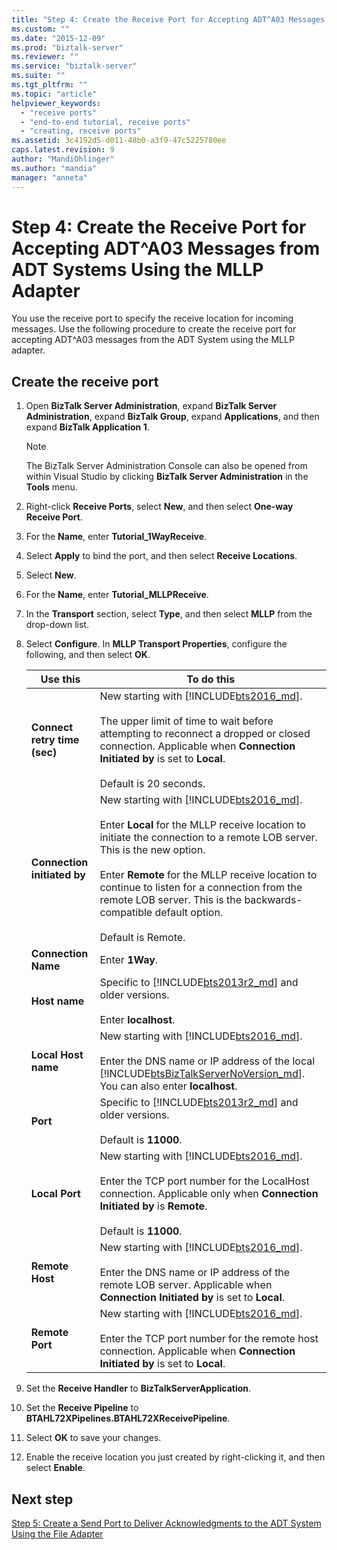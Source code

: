 ```yaml
---
title: "Step 4: Create the Receive Port for Accepting ADT^A03 Messages from ADT Systems Using the MLLP Adapter | Microsoft Docs"
ms.custom: ""
ms.date: "2015-12-09"
ms.prod: "biztalk-server"
ms.reviewer: ""
ms.service: "biztalk-server"
ms.suite: ""
ms.tgt_pltfrm: ""
ms.topic: "article"
helpviewer_keywords: 
  - "receive ports"
  - "end-to-end tutorial, receive ports"
  - "creating, receive ports"
ms.assetid: 3c4192d5-d011-48b0-a3f9-47c5225780ee
caps.latest.revision: 9
author: "MandiOhlinger"
ms.author: "mandia"
manager: "anneta"
---
```

# Step 4: Create the Receive Port for Accepting ADT^A03 Messages from ADT Systems Using the MLLP Adapter
You use the receive port to specify the receive location for incoming messages. Use the following procedure to create the receive port for accepting ADT^A03 messages from the ADT System using the MLLP adapter.  
  
## Create the receive port  
  
1.  Open **BizTalk Server Administration**, expand **BizTalk Server Administration**, expand **BizTalk Group**, expand **Applications**, and then expand **BizTalk Application 1**.  
  
    > [!NOTE]
    >  The BizTalk Server Administration Console can also be opened from within Visual Studio by clicking **BizTalk Server Administration** in the **Tools** menu.  
  
2.  Right-click **Receive Ports**, select **New**, and then select **One-way Receive Port**.  
  
3.  For the **Name**, enter **Tutorial_1WayReceive**.  
  
4.  Select **Apply** to bind the port, and then select **Receive Locations**.  
  
5.  Select **New**.  
  
6.  For the **Name**, enter **Tutorial_MLLPReceive**.  
  
7. In the **Transport** section, select **Type**, and then select **MLLP** from the drop-down list.  
  
8. Select **Configure**. In **MLLP Transport Properties**, configure the following, and then select **OK**.  
  
    |Use this|To do this|  
    |---|---|  
    |**Connect retry time (sec)**|New starting with [!INCLUDE[bts2016_md](../../includes/bts2016-md.md)]. <br/><br/>The upper limit of time to wait before attempting to reconnect a dropped or closed connection. Applicable when **Connection Initiated by** is set to **Local**.<br/><br/>Default is 20 seconds.|
    |**Connection initiated by**| New starting with [!INCLUDE[bts2016_md](../../includes/bts2016-md.md)]. <br/><br/>Enter **Local** for the MLLP receive location to initiate the connection to a remote LOB server. This is the new option.<br/><br/>Enter **Remote** for the MLLP receive location to continue to listen for a connection from the remote LOB server. This is the backwards-compatible default option.<br/><br/>Default is Remote.| 
    |**Connection Name**|Enter **1Way**.|  
    |**Host name**|Specific to [!INCLUDE[bts2013r2_md](../../includes/bts2013r2-md.md)] and older versions. <br/><br/>Enter **localhost**.|  
    |**Local Host name**|New starting with [!INCLUDE[bts2016_md](../../includes/bts2016-md.md)]. <br/><br/>Enter the DNS name or IP address of the local [!INCLUDE[btsBizTalkServerNoVersion_md](../../includes/btsbiztalkservernoversion-md.md)]. You can also enter **localhost**.|  
    |**Port**|Specific to [!INCLUDE[bts2013r2_md](../../includes/bts2013r2-md.md)] and older versions. <br/><br/>Default is **11000**.|  
    |**Local Port**|New starting with [!INCLUDE[bts2016_md](../../includes/bts2016-md.md)]. <br/><br/>Enter the TCP port number for the LocalHost connection. Applicable only when **Connection Initiated by** is **Remote**. <br/><br/>Default is **11000**.|
    |**Remote Host**|New starting with [!INCLUDE[bts2016_md](../../includes/bts2016-md.md)]. <br/><br/>Enter the DNS name or IP address of the remote LOB server. Applicable when **Connection Initiated by** is set to **Local**.|  
    |**Remote Port**|New starting with [!INCLUDE[bts2016_md](../../includes/bts2016-md.md)]. <br/><br/>Enter the TCP port number for the remote host connection. Applicable when **Connection Initiated by** is set to **Local**.|  

9. Set the **Receive Handler** to **BizTalkServerApplication**.  
  
10. Set the **Receive Pipeline** to **BTAHL72XPipelines.BTAHL72XReceivePipeline**.  
  
11. Select **OK** to save your changes.  
  
12. Enable the receive location you just created by right-clicking it, and then select **Enable**.  

## Next step  
[Step 5: Create a Send Port to Deliver Acknowledgments to the ADT System Using the File Adapter](../../adapters-and-accelerators/accelerator-hl7/step-5-create-send-port-to-deliver-acknowledgments-to-adt-system-using-file.md)